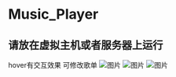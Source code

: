 # Music_Player
## 请放在虚拟主机或者服务器上运行
hover有交互效果
可修改歌单
![图片](https://user-images.githubusercontent.com/77259971/164136170-426a82fe-68e5-4e80-8078-90b2ac7a3b99.png)
![图片](https://user-images.githubusercontent.com/77259971/164136391-94f89d1f-3bb0-4d74-872c-a95d70fbc9ff.png)
![图片](https://user-images.githubusercontent.com/77259971/164136407-abb00f16-1403-49da-b3dc-b34673fdd192.png)

